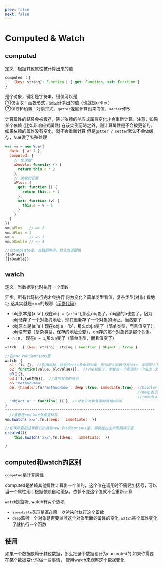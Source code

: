 ```yaml
---
prev: false
next: false
---
```

# Computed & Watch

## computed

定义：根据其他属性被计算出来的值

```javascript
computed ：{ 
    [key: string]: Function | { get: Function, set: Function } 
}
```

是个对象，键名是字符串，键值可以是
<br/>
①仅读取：函数形式，返回计算出的值（也就是getter）
<br/>
②读取和设置：对象形式，`getter`返回计算出来的值，`setter`修改

计算属性的结果会被缓存，除非依赖的响应式属性变化才会重新计算。注意，如果某个依赖 (比如非响应式属性) 在该实例范畴之外，则计算属性是不会被更新的。
如果依赖的属性没有变化，就不会重新计算
但是`getter / setter`默认不会做缓存，Vue做了特殊处理

```javascript
var vm = new Vue({
  data: { a: 1 },
  computed: {
    // 仅读取
    aDouble: function () {
      return this.a * 2
    },
    // 读取和设置
    aPlus: {
      get: function () {
        return this.a + 1
      },
      set: function (v) {
        this.a = v - 1
      }
    }
  }
})
vm.aPlus   // => 2
vm.aPlus = 3
vm.a       // => 2
vm.aDouble // => 4

//在template里，当数据来用，默认为返回值
{{aPlus}}
{{aDouble}}
```

## watch

定义：当数据变化时执行一个函数

异步，所有代码执行完才会执行
何为变化？简单类型看值，复杂类型(对象) 看地址 这其实就是===的规则（[示例代码](https://codesandbox.io/s/still-snowflake-m62t1)）

- obj原本是{a:'a'},现在`obj = {a:'a'}`,那么obj变了，obj里的a也变了。因为obj储存了一个对象的地址，现在重新存了一个对象的地址。当然变了
- obj原本是{a:'a'},现在obj.a = 'b'，那么obj.a变了（简单类型，而且值变了），obj没有变（复杂类型，保存的地址没变），obj存的那个对象还是那个对象。
- `n：0`， 现在`n = 1`,那么`n`变了（简单类型，而且值变了）

```javascript
watch : { [key: string]: string | Function | Object | Array }
```

```javascript
//在new Vue的options里
watch: {
  o1: ()> {}， //别用这种，这里的this是全局对象，因为箭头函数没有this，那就回去他外面的函数找this，但是new Vue不是他外面的函数，外面的函数是指外面定义的函数。所以该箭头函数外面没有函数，所以this指的就是window或者global
  o2: function(value, oldValue){},  //vue规定了，参数是一个新值和一个旧值 这两个值是vue传进来的
  o3(){},
  o4:[f1,{o6的值}],  //其他写法的结合
  o5:'methodName'
  o6: {handler:fn/'methodName', deep :true, immediate:true}, //handler里写要执行的函数
                                                             //deep表示要不要深入的侦听这个对象，true深入的话该对象里面的属性变化也算变化
                                                             //immediate表示第一次渲染时要不要执行函数。全都默认false。
  'object.a' : function( ){ }  //对这个对象里面的属性a侦听
}
*********************************************************************
  //或者在new Vue外面这样写
vm.$watch('xxx',fn,{deep:  ;immetiate:  })

//如果非要把这样新式的放到new Vue的options里，那就挂在生命周期钩子里
created(){
    this.$watch('xxx',fn,{deep:  ;immetiate:  })

}


```

## computed和watch的区别

`computed`是计算属性
<br/>

computed是依赖其他属性计算出一个值的，这个值在调用时不需要加括号，可以当一个属性用；根据依赖自动缓存，依赖不变这个值就不会重新计算
<br/>

`watch`是监听,
watch有两个选项:

- `immediate`表示是否在第一次渲染时执行这个函数
- `deep`监听一个对象是否要监听这个对象里面的属性的变化,
`watch`某个属性变化了就执行一个函数

## 使用

如果一个数据依赖于其他数据，那么把这个数据设计为computed的
如果你需要在某个数据变化时做一些事情， 使用watch来观察这个数据变化
